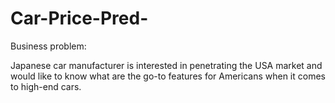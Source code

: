 # Car-Price-Pred-

Business problem:

Japanese car manufacturer is interested in penetrating the USA market and would like to know what are the go-to features for Americans when it comes to high-end cars. 

